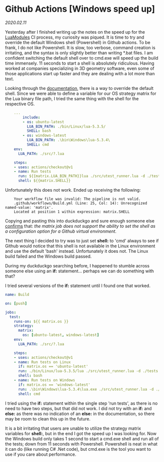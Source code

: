 # Github Actions \[Windows speed up\]

*2020.02.11*

Yesterday after I finished writing up the notes on the speed up for the [LuaModules](https://github.com/intxparts/LuaModules) CI process, my curiosity was piqued. It is time to try and override the default Windows shell (Powershell) in Github actions. To be frank, I do not like Powershell. It is slow, too verbose, command creation is irritating, and the syntax is only slightly better than writing \*.bat files. I am confident switching the default shell over to cmd.exe will speed up the build time immensely. 11 seconds to start a shell is absolutely ridiculous. Having worked at companies specializing in 3D geometry software, even some of those applications start up faster and they are dealing with a lot more than text.

Looking through the [documentation](https://help.github.com/en/actions/reference/workflow-syntax-for-github-actions#about-yaml-syntax-for-workflows), there is a way to override the default shell. Since we were able to define a variable for our OS strategy matrix for the Lua binary file path, I tried the same thing with the shell for the respective OS.

```yml
    ...
        include:
        - os: ubuntu-latest
          LUA_BIN_PATH: ./bin/Linux/lua-5.3.5/
          SHELL: bash
        - os: windows-latest
          LUA_BIN_PATH: .\bin\Windows\lua-5.3.4\
          SHELL: cmd
    env:
      LUA_PATH: ./src/?.lua

    steps:
    - uses: actions/checkout@v1
    - name: Run tests
      run: ${{matrix.LUA_BIN_PATH}}lua ./src/utest_runner.lua -d ./tests -et efail
      shell: ${{matrix.SHELL}}
```

Unfortunately this does not work. Ended up receiving the following:

		Your workflow file was invalid: The pipeline is not valid. 
		.github/workflows/Build.yml (Line: 25, Col: 14): Unrecognized named-value: 'matrix'. 
		Located at position 1 within expression: matrix.SHELL

Copying and pasting this into duckduckgo and sure enough someone else [confirms](https://github.community/t5/GitHub-Actions/Using-matrix-to-specify-shell-is-it-possible/td-p/39869) that: *the matrix job does not support the ability to set the shell as a configuration option for a Github virtual environment.*

The next thing I decided to try was to just set **shell:** to 'cmd' always to see if Github would notice that this shell is not available in the Linux environment and use the default 'bash' instead. Unfortunately it does not. The Linux build failed and the Windows build passed.

During my duckduckgo searching before, I happened to stumble across someone else using an **if:** statement... perhaps we can do something with that?

I tried several versions of the **if:** statement until I found one that worked. 

```yml
name: Build

on: [push]

jobs:
  test:
    runs-on: ${{ matrix.os }}
    strategy:
      matrix:
        os: [ubuntu-latest, windows-latest]
    env:
      LUA_PATH: ./src/?.lua

    steps:
    - uses: actions/checkout@v1
    - name: Run tests on Linux
      if: matrix.os == 'ubuntu-latest'
      run: ./bin/Linux/lua-5.3.5/lua ./src/utest_runner.lua -d ./tests -et efail
      shell: bash
    - name: Run tests on Windows
      if: matrix.os == 'windows-latest'
      run: .\bin\Windows\lua-5.3.4\lua.exe ./src/utest_runner.lua -d ./tests -et efail
      shell: cmd
```

I tried using the **if:** statement within the single step 'run tests', as there is no need to have two steps, but that did not work. I did not try with an **if:** and **else:** as there was no indication of an **else:** in the documentation, so there may be room to clean this up in the future. 

It is a bit irritating that users are unable to utilize the strategy matrix variables for **shell:**, but in the end I got the speed up I was looking for. Now the Windows build only takes 1 second to start a cmd.exe shell and run all of the tests; down from 11 seconds with Powershell. Powershell is neat in what it can do (like running C# .Net code), but cmd.exe is the tool you want to use if you care about performance.

